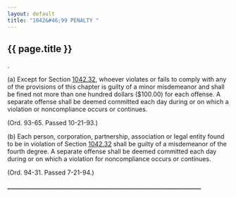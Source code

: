 ```yaml
---
layout: default 
title: "1042&#46;99 PENALTY "
---
```


{{ page.title }}
----------------

.

​(a) Except for Section [1042.32](43c0aace.html), whoever violates or
fails to comply with any of the provisions of this chapter is guilty of
a minor misdemeanor and shall be fined not more than one hundred dollars
(\$100.00) for each offense. A separate offense shall be deemed
committed each day during or on which a violation or noncompliance
occurs or continues.

(Ord. 93-65. Passed 10-21-93.)

​(b) Each person, corporation, partnership, association or legal entity
found to be in violation of Section [1042.32](43c0aace.html) shall be
guilty of a misdemeanor of the fourth degree. A separate offense shall
be deemed committed each day during or on which a violation for
noncompliance occurs or continues.

(Ord. 94-31. Passed 7-21-94.)

**\_\_\_\_\_\_\_\_\_\_\_\_\_\_\_\_\_\_\_\_\_\_\_\_\_\_\_\_\_\_\_\_\_\_\_\_\_\_\_\_\_\_\_\_\_\_\_\_\_\_\_\_\_\_\_\_\_\_\_\_\_\_\_\_\_\_**
